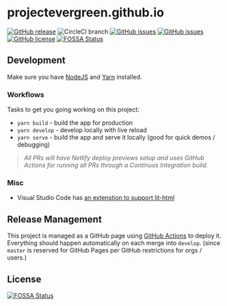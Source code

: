 # projectevergreen.github.io
[![GitHub release](https://img.shields.io/github/tag/ProjectEvergreen/projectevergreen.github.io.svg)](https://github.com/ProjectEvergreen/projectevergreen.github.io/tags)
![CircleCI branch](https://img.shields.io/circleci/project/github/RedSparr0w/node-csgo-parser/master.svg?style=plastic)
[![GitHub issues](https://img.shields.io/github/issues-raw/ProjectEvergreen/projectevergreen.github.io.svg)](https://github.com/ProjectEvergreen/projectevergreen.github.io/issues)
[![GitHub issues](https://img.shields.io/github/issues-pr-raw/ProjectEvergreen/projectevergreen.github.io.svg)](https://github.com/ProjectEvergreen/projectevergreen.github.io/issues)
[![GitHub license](https://img.shields.io/badge/license-Apache%202-blue.svg)](https://raw.githubusercontent.com/ProjectEvergreen/projectevergreen.github.io/master/LICENSE.md)
[![FOSSA Status](https://app.fossa.com/api/projects/git%2Bgithub.com%2Fciaranjbyrne%2Fprojectevergreen.github.io.svg?type=shield)](https://app.fossa.com/projects/git%2Bgithub.com%2Fciaranjbyrne%2Fprojectevergreen.github.io?ref=badge_shield)

## Development
Make sure you have [NodeJS](https://nodejs.org/) and [Yarn](https://yarnpkg.com/en/) installed.

### Workflows
Tasks to get you going working on this project:
- `yarn build` - build the app for production
- `yarn develop` - develop locally with live reload
- `yarn serve` - build the app and serve it locally (good for quick demos / debugging)

> _All PRs will have Netlify deploy previews setup and uses GitHub Actions for running all PRs through a Continuos Integration build._

### Misc
- Visual Studio Code has [an extenstion to support lit-html](https://marketplace.visualstudio.com/items?itemName=bierner.lit-html)

## Release Management
This project is managed as a GitHub page using [GitHub Actions](https://github.com/marketplace/actions/deploy-to-github-pages) to deploy it.  Everything should happen automatically on each merge into `develop`.  (since `master` is reserved for GitHub Pages per GitHub restrictions for orgs / users.)

## License
[![FOSSA Status](https://app.fossa.com/api/projects/git%2Bgithub.com%2Fciaranjbyrne%2Fprojectevergreen.github.io.svg?type=large)](https://app.fossa.com/projects/git%2Bgithub.com%2Fciaranjbyrne%2Fprojectevergreen.github.io?ref=badge_large)